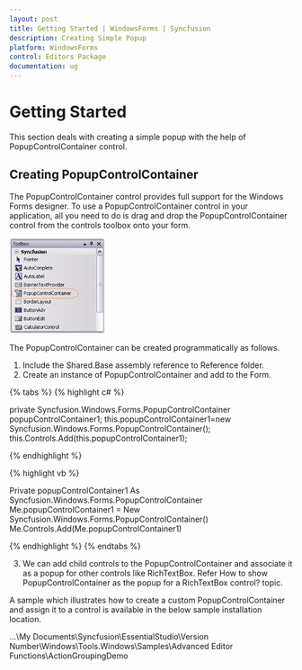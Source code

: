 ```yaml
---
layout: post
title: Getting Started | WindowsForms | Syncfusion
description: Creating Simple Popup
platform: WindowsForms
control: Editors Package
documentation: ug
---
```


# Getting Started

This section deals with creating a simple popup with the help of PopupControlContainer control.

## Creating PopupControlContainer

The PopupControlContainer control provides full support for the Windows Forms designer. To use a PopupControlContainer control in your application, all you need to do is drag and drop the PopupControlContainer control from the controls toolbox onto your form. 

 ![](Container-Control-Images/Overview_img356.jpeg) 

The PopupControlContainer can be created programmatically as follows.

1. Include the Shared.Base assembly reference to Reference folder.
2. Create an instance of PopupControlContainer and add to the Form.

{% tabs %}
{% highlight c# %}

private Syncfusion.Windows.Forms.PopupControlContainer popupControlContainer1;
this.popupControlContainer1=new Syncfusion.Windows.Forms.PopupControlContainer();
this.Controls.Add(this.popupControlContainer1);

{% endhighlight %}

{% highlight vb %}

Private popupControlContainer1 As Syncfusion.Windows.Forms.PopupControlContainer
Me.popupControlContainer1 = New Syncfusion.Windows.Forms.PopupControlContainer()
Me.Controls.Add(Me.popupControlContainer1)

{% endhighlight %}
{% endtabs %}

3. We can add child controls to the PopupControlContainer and associate it as a popup for other controls like RichTextBox. Refer How to show PopupControlContainer as the popup for a RichTextBox control? topic.

A sample which illustrates how to create a custom PopupControlContainer and assign it to a control is available in the below sample installation location.

…\My Documents\Syncfusion\EssentialStudio\Version Number\Windows\Tools.Windows\Samples\Advanced Editor Functions\ActionGroupingDemo
